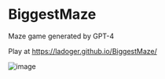 # BiggestMaze
Maze game generated by GPT-4

Play at https://ladoger.github.io/BiggestMaze/

![image](https://user-images.githubusercontent.com/60722582/225534363-f211853f-0882-41c1-94d0-247052a90bea.png)
